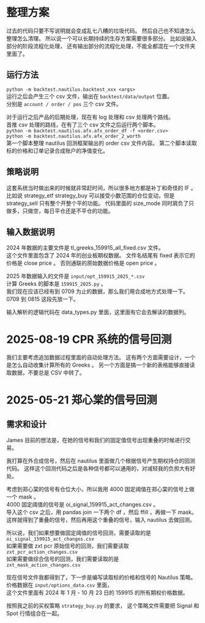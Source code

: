 # 整理方案
过去的代码只要不写说明就会变成乱七八糟的垃圾代码。
然后自己也不知道怎么整理怎么清理。
所以说一个可以长期持续的生存方案需要很多部分。
比如说输入部分的阶段流程化处理，
还有输出部分的流程化处理，不能全都混在一个文件夹里面了。

## 运行方法
`python -m backtest.nautilus.backtest_xxx <args>`  
运行之后会产生三个 csv 文件，输出在 `backtest/data/output` 位置。  
分别是 `account / order / pos` 三个 csv 文件。  

对于运行之后产品的后期处理，现在有 log 处理和 csv 处理两个路线。  
首推 csv 处理的路线，在有了三个 csv 文件之后运行两个脚本。  
`python -m backtest.nautilus.afx.afx_order_df -f <order.csv>`  
`python -m backtest.nautilus.afx.afx_order_2_worth`  
第一个脚本整理 nautilus 回测框架输出的 order csv 文件内容。
第二个脚本读取标的价格和订单记录合成账户的净值变化。

## 策略说明
这套系统当时做出来的时候就非常赶时间，所以很多地方都是补丁和奇怪的 IF 。
比如说 strategy_etf strategy_buy 可以接受小数范围的仓位变动，但是 strategy_sell 只有整个开整个平的功能。
代码里面的 size_mode 同时肩负了只做多，只做空，每日平仓还是不平仓的功能。


## 输入数据说明
2024 年数据的主要文件是 tl_greeks_159915_all_fixed.csv 文件。  
这个文件里面包含了 2024 年的创业板期权数据。
文件名结尾有 fixed 表示它的价格是 close price 。
否则通联的原始数据价格是 open price 。  

2025 年数据输入的文件是 `input/opt_159915_2025_*.csv`  
计算 Greeks 的脚本是 `159915_2025.py` 。  
我们现在应该已经有到 0709 为止的数据，那么我们用合成地方式处理一下。  
0709 到 0815 这段先放一下。


输入解析的逻辑代码在 data_types.py 里面，这里面有它会去解读的数据列。

# 2025-08-19 CPR 系统的信号回测
我们主要考虑追加数据过程里面的自动处理方法。
这有两个方面需要设计，一个是怎么自动收集计算所有的 Greeks 。
另一个方面是搞一个新的表格能够直接读取数据，不要总是 CSV 中转了。


# 2025-05-21 郑心棠的信号回测

## 需求和设计
James 目前的想法是，在她的信号和我们的固定值信号出现重叠的时候进行交易。

我打算在外合成信号，然后在 nautilus 里面做几个根据信号产生期权持仓的回测代码。
这样这个回测代码之后是各种信号都可以通用的，对减轻我的负担大有好处。

考虑到郑心棠的信号有仓位大小，所以我用 4000 固定阈值在郑心棠的信号上做一个 mask 。  
4000 固定阈值的信号是 oi_signal_159915_act_changes.csv 。  
导入这个 csv 之后，用 pandas join 一下两个 df ，然后 ffill ，再做一下 mask。  
这样就得到了重叠的信号，然后再用这个重叠的信号，输入 nautilus 去做回测。

所以说，我们如果想要做固定阈值的信号回测，需要读取的是  
`oi_signal_159915_act_changes.csv`  
如果需要做 zxt pcr 原始信号的回测，我们需要读取  
`zxt_pcr_action_changes.csv`  
如果需要做综合信号的回测，我们需要读取的是  
`zxt_mask_action_changes.csv`

现在信号文件我都得到了，下一步是编写读取标的价格和信号的 Nautilus 策略。
价格数据在 `input/options_data.csv` 里面，  
这个文件里面有 2024 年 1 月 - 10 月 23 日的 159915 的所有期权价格数据。

按照我之前的买权策略 `strategy_buy.py` 的要求，
这个策略文件需要把 Signal 和 Spot 行情组合在一起。


